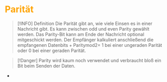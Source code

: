 # <font color = "orange">Parität</font>
>[!INFO] Definition
>Die Parität gibt an, wie viele Einsen es in einer Nachricht gibt. Es kann zwischen odd und even Parity gewählt werden. 
>Das Parity-Bit kann am Ende der Nachricht optional mitgeschickt werden. 
>Der Empfänger kalkuliert anschließend die empfangenen $\text{Datenbits} + \text{Parity} \text{mod} 2 =$ 1 bei einer ungeraden Parität oder 0 bei einer geraden Parität.

>[!Danger] Parity wird kaum noch verwendet und verbraucht bloß ein Bit beim Senden der Daten.

+